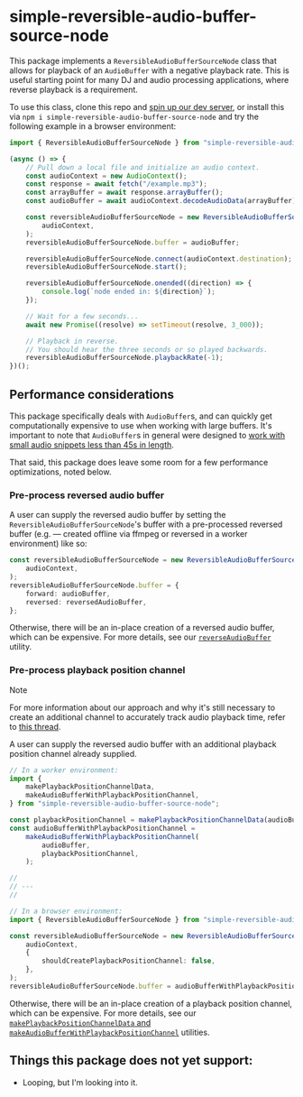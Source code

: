 # simple-reversible-audio-buffer-source-node

This package implements a `ReversibleAudioBufferSourceNode` class that allows for playback of an `AudioBuffer` with a negative playback rate. This is useful starting point for many DJ and audio processing applications, where reverse playback is a requirement.

To use this class, clone this repo and [spin up our dev server](https://github.com/andyGallagher/simple-reversible-audio-buffer-source-node/tree/main/dev), or install this via `npm i simple-reversible-audio-buffer-source-node` and try the following example in a browser environment:

```typescript
import { ReversibleAudioBufferSourceNode } from "simple-reversible-audio-buffer-source-node";

(async () => {
    // Pull down a local file and initialize an audio context.
    const audioContext = new AudioContext();
    const response = await fetch("/example.mp3");
    const arrayBuffer = await response.arrayBuffer();
    const audioBuffer = await audioContext.decodeAudioData(arrayBuffer);

    const reversibleAudioBufferSourceNode = new ReversibleAudioBufferSourceNode(
        audioContext,
    );
    reversibleAudioBufferSourceNode.buffer = audioBuffer;

    reversibleAudioBufferSourceNode.connect(audioContext.destination);
    reversibleAudioBufferSourceNode.start();

    reversibleAudioBufferSourceNode.onended((direction) => {
        console.log(`node ended in: ${direction}`);
    });

    // Wait for a few seconds...
    await new Promise((resolve) => setTimeout(resolve, 3_000));

    // Playback in reverse.
    // You should hear the three seconds or so played backwards.
    reversibleAudioBufferSourceNode.playbackRate(-1);
})();
```

## Performance considerations

This package specifically deals with `AudioBuffer`s, and can quickly get computationally expensive to use when working with large buffers. It's important to note that `AudioBuffer`s in general were designed to [work with small audio snippets less than 45s in length](https://developer.mozilla.org/en-US/docs/Web/API/AudioBuffer).

That said, this package does leave some room for a few performance optimizations, noted below.

### Pre-process reversed audio buffer

A user can supply the reversed audio buffer by setting the `ReversibleAudioBufferSourceNode`'s buffer with a pre-processed reversed buffer (e.g. — created offline via ffmpeg or reversed in a worker environment) like so:

```typescript
const reversibleAudioBufferSourceNode = new ReversibleAudioBufferSourceNode(
    audioContext,
);
reversibleAudioBufferSourceNode.buffer = {
    forward: audioBuffer,
    reversed: reversedAudioBuffer,
};
```

Otherwise, there will be an in-place creation of a reversed audio buffer, which can be expensive.
For more details, see our [`reverseAudioBuffer`](https://github.com/andyGallagher/simple-reversible-audio-buffer-source-node/blob/main/lib/src/util.ts) utility.

### Pre-process playback position channel

> [!NOTE]
> For more information about our approach and why it's still necessary to create an additional channel to accurately track audio playback time, refer to [this thread](https://github.com/WebAudio/web-audio-api/issues/2397).

A user can supply the reversed audio buffer with an additional playback position channel already supplied.

```typescript
// In a worker environment:
import {
    makePlaybackPositionChannelData,
    makeAudioBufferWithPlaybackPositionChannel,
} from "simple-reversible-audio-buffer-source-node";

const playbackPositionChannel = makePlaybackPositionChannelData(audioBuffer);
const audioBufferWithPlaybackPositionChannel =
    makeAudioBufferWithPlaybackPositionChannel(
        audioBuffer,
        playbackPositionChannel,
    );

//
// ---
//

// In a browser environment:
import { ReversibleAudioBufferSourceNode } from "simple-reversible-audio-buffer-source-node";

const reversibleAudioBufferSourceNode = new ReversibleAudioBufferSourceNode(
    audioContext,
    {
        shouldCreatePlaybackPositionChannel: false,
    },
);
reversibleAudioBufferSourceNode.buffer = audioBufferWithPlaybackPositionChannel;
```

Otherwise, there will be an in-place creation of a playback position channel, which can be expensive.
For more details, see our [`makePlaybackPositionChannelData` and `makeAudioBufferWithPlaybackPositionChannel`](https://github.com/andyGallagher/simple-reversible-audio-buffer-source-node/blob/main/lib/src/util.ts) utilities.

## Things this package does not yet support:

- Looping, but I'm looking into it.
